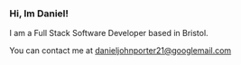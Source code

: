 ### Hi, Im Daniel!

I am a Full Stack Software Developer based in Bristol. 

You can contact me at danieljohnporter21@googlemail.com

